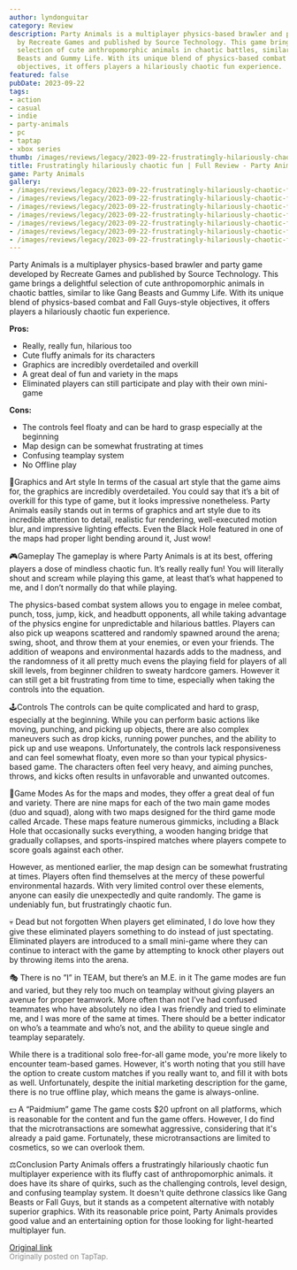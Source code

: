 ```yaml
---
author: lyndonguitar
category: Review
description: Party Animals is a multiplayer physics-based brawler and party game developed
  by Recreate Games and published by Source Technology. This game brings a delightful
  selection of cute anthropomorphic animals in chaotic battles, similar to like Gang
  Beasts and Gummy Life. With its unique blend of physics-based combat and Fall Guys-style
  objectives, it offers players a hilariously chaotic fun experience.
featured: false
pubDate: 2023-09-22
tags:
- action
- casual
- indie
- party-animals
- pc
- taptap
- xbox series
thumb: /images/reviews/legacy/2023-09-22-frustratingly-hilariously-chaotic-fun--full-review---party-animals-0.avif
title: Frustratingly hilariously chaotic fun | Full Review - Party Animals
game: Party Animals
gallery:
- /images/reviews/legacy/2023-09-22-frustratingly-hilariously-chaotic-fun--full-review---party-animals-0.avif
- /images/reviews/legacy/2023-09-22-frustratingly-hilariously-chaotic-fun--full-review---party-animals-1.avif
- /images/reviews/legacy/2023-09-22-frustratingly-hilariously-chaotic-fun--full-review---party-animals-2.avif
- /images/reviews/legacy/2023-09-22-frustratingly-hilariously-chaotic-fun--full-review---party-animals-3.avif
- /images/reviews/legacy/2023-09-22-frustratingly-hilariously-chaotic-fun--full-review---party-animals-4.avif
- /images/reviews/legacy/2023-09-22-frustratingly-hilariously-chaotic-fun--full-review---party-animals-5.avif
- /images/reviews/legacy/2023-09-22-frustratingly-hilariously-chaotic-fun--full-review---party-animals-6.avif
---
```

Party Animals is a multiplayer physics-based brawler and party game developed by Recreate Games and published by Source Technology. This game brings a delightful selection of cute anthropomorphic animals in chaotic battles, similar to like Gang Beasts and Gummy Life. With its unique blend of physics-based combat and Fall Guys-style objectives, it offers players a hilariously chaotic fun experience.


**Pros:**
- Really, really fun, hilarious too
- Cute fluffy animals for its characters
- Graphics are incredibly overdetailed and overkill
- A great deal of fun and variety in the maps
- Eliminated players can still participate and play with their own mini-game


**Cons:**
- The controls feel floaty and can be hard to grasp especially at the beginning
- Map design can be somewhat frustrating at times
- Confusing teamplay system
- No Offline play


🎨Graphics and Art style
In terms of the casual art style that the game aims for, the graphics are incredibly overdetailed. You could say that it’s a bit of overkill for this type of game, but it looks impressive nonetheless. Party Animals easily stands out in terms of graphics and art style due to its incredible attention to detail, realistic fur rendering, well-executed motion blur, and impressive lighting effects. Even the Black Hole featured in one of the maps had proper light bending around it, Just wow!

🎮Gameplay
The gameplay is where Party Animals is at its best, offering players a dose of mindless chaotic fun. It’s really really fun! You will literally shout and scream while playing this game, at least that’s what happened to me, and I don’t normally do that while playing.

The physics-based combat system allows you to engage in melee combat, punch, toss, jump, kick, and headbutt opponents, all while taking advantage of the physics engine for unpredictable and hilarious battles. Players can also pick up weapons scattered and randomly spawned around the arena; swing, shoot, and throw them at your enemies, or even your friends. The addition of weapons and environmental hazards adds to the madness, and the randomness of it all pretty much evens the playing field for players of all skill levels, from beginner children to sweaty hardcore gamers. However it can still get a bit frustrating from time to time, especially when taking the controls into the equation.

🕹Controls
The controls can be quite complicated and hard to grasp, especially at the beginning. While you can perform basic actions like moving, punching, and picking up objects, there are also complex maneuvers such as drop kicks, running power punches, and the ability to pick up and use weapons. Unfortunately, the controls lack responsiveness and can feel somewhat floaty, even more so than your typical physics-based game. The characters often feel very heavy, and aiming punches, throws, and kicks often results in unfavorable and unwanted outcomes.

📜Game Modes
As for the maps and modes, they offer a great deal of fun and variety. There are nine maps for each of the two main game modes (duo and squad), along with two maps designed for the third game mode called Arcade. These maps feature numerous gimmicks, including a Black Hole that occasionally sucks everything, a wooden hanging bridge that gradually collapses, and sports-inspired matches where players compete to score goals against each other.

However, as mentioned earlier, the map design can be somewhat frustrating at times. Players often find themselves at the mercy of these powerful environmental hazards. With very limited control over these elements, anyone can easily die unexpectedly and quite randomly. The game is undeniably fun, but frustratingly chaotic fun.

💀 Dead but not forgotten
When players get eliminated, I do love how they give these eliminated players something to do instead of just spectating. Eliminated players are introduced to a small mini-game where they can continue to interact with the game by attempting to knock other players out by throwing items into the arena.

🎭 There is no ”I” in TEAM, but there’s an M.E. in it
The game modes are fun and varied, but they rely too much on teamplay without giving players an avenue for proper teamwork. More often than not I’ve had confused teammates who have absolutely no idea I was friendly and tried to eliminate me, and I was more of the same at times. There should be a better indicator on who’s a teammate and who’s not, and the ability to queue single and teamplay separately.

While there is a traditional solo free-for-all game mode, you're more likely to encounter team-based games. However, it's worth noting that you still have the option to create custom matches if you really want to, and fill it with bots as well. Unfortunately, despite the initial marketing description for the game, there is no true offline play, which means the game is always-online.

💵 A “Paidmium” game
The game costs $20 upfront on all platforms, which is reasonable for the content and fun the game offers. However, I do find that the microtransactions are somewhat aggressive, considering that it's already a paid game. Fortunately, these microtransactions are limited to cosmetics, so we can overlook them.

⚖️Conclusion
Party Animals offers a frustratingly hilariously chaotic fun multiplayer experience with its fluffy cast of anthropomorphic animals. it does have its share of quirks, such as the challenging controls, level design, and confusing teamplay system. It doesn't quite dethrone classics like Gang Beasts or Fall Guys, but it stands as a competent alternative with notably superior graphics.  With its reasonable price point, Party Animals provides good value and an entertaining option for those looking for light-hearted multiplayer fun.

[Original link](https://www.taptap.io/post/6332935)<br><span style="font-size: 0.95em; color: #888;">Originally posted on TapTap.</span>